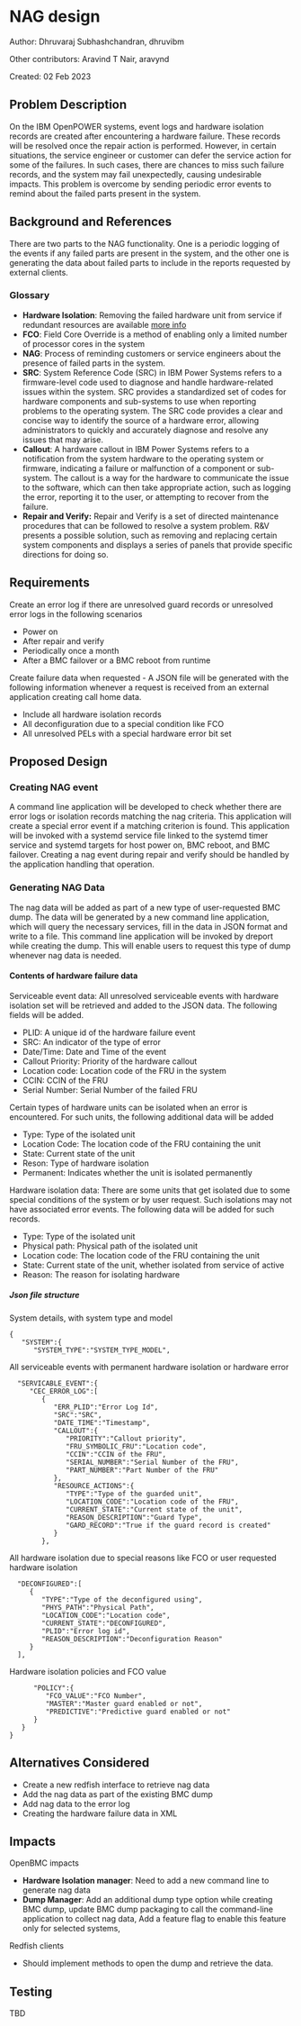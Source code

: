 # NAG design

Author: Dhruvaraj Subhashchandran, dhruvibm

Other contributors: Aravind T Nair, aravynd

Created: 02 Feb 2023

## Problem Description

On the IBM OpenPOWER systems, event logs and hardware isolation records are
created after encountering a hardware failure. These records will be resolved
once the repair action is performed. However, in certain situations, the service
engineer or customer can defer the service action for some of the failures. In
such cases, there are chances to miss such failure records, and the system may
fail unexpectedly, causing undesirable impacts. This problem is overcome by
sending periodic error events to remind about the failed parts present in the
system.

## Background and References

There are two parts to the NAG functionality. One is a periodic logging of the
events if any failed parts are present in the system, and the other one is
generating the data about failed parts to include in the reports requested by
external clients.

### Glossary

- **Hardware Isolation**: Removing the failed hardware unit from service if
  redundant resources are available
  [more info](https://github.com/openbmc/docs/blob/master/designs/guard-on-bmc.md)
- **FCO**: Field Core Override is a method of enabling only a limited number of
  processor cores in the system
- **NAG**: Process of reminding customers or service engineers about the
  presence of failed parts in the system.
- **SRC**: System Reference Code (SRC) in IBM Power Systems refers to a
  firmware-level code used to diagnose and handle hardware-related issues within
  the system. SRC provides a standardized set of codes for hardware components
  and sub-systems to use when reporting problems to the operating system. The
  SRC code provides a clear and concise way to identify the source of a hardware
  error, allowing administrators to quickly and accurately diagnose and resolve
  any issues that may arise.
- **Callout**: A hardware callout in IBM Power Systems refers to a notification
  from the system hardware to the operating system or firmware, indicating a
  failure or malfunction of a component or sub-system. The callout is a way for
  the hardware to communicate the issue to the software, which can then take
  appropriate action, such as logging the error, reporting it to the user, or
  attempting to recover from the failure.
- **Repair and Verify:** Repair and Verify is a set of directed maintenance
  procedures that can be followed to resolve a system problem. R&V presents a
  possible solution, such as removing and replacing certain system components
  and displays a series of panels that provide specific directions for doing so.

## Requirements

Create an error log if there are unresolved guard records or unresolved error
logs in the following scenarios

- Power on
- After repair and verify
- Periodically once a month
- After a BMC failover or a BMC reboot from runtime

Create failure data when requested - A JSON file will be generated with the
following information whenever a request is received from an external
application creating call home data.

- Include all hardware isolation records
- All deconfiguration due to a special condition like FCO
- All unresolved PELs with a special hardware error bit set


## Proposed Design

### Creating NAG event

A command line application will be developed to check whether there are error
logs or isolation records matching the nag criteria. This application will
create a special error event if a matching criterion is found. This application
will be invoked with a systemd service file linked to the systemd timer service
and systemd targets for host power on, BMC reboot, and BMC failover. Creating a
nag event during repair and verify should be handled by the application handling
that operation.

### Generating NAG Data

The nag data will be added as part of a new type of user-requested BMC dump.
The data will be generated by a new command line application, which will
query the necessary services, fill in the data in JSON format and write to a
file. This command line application will be invoked by dreport while creating
the dump. This will enable users to request this type of dump whenever nag data
is needed.

#### Contents of hardware failure data

Serviceable event data: All unresolved serviceable events with hardware
isolation set will be retrieved and added to the JSON data. The following fields
will be added.

- PLID: A unique id of the hardware failure event
- SRC: An indicator of the type of error
- Date/Time: Date and Time of the event
- Callout Priority: Priority of the hardware callout
- Location code: Location code of the FRU in the system
- CCIN: CCIN of the FRU
- Serial Number: Serial Number of the failed FRU

Certain types of hardware units can be isolated when an error is encountered.
For such units, the following additional data will be added

- Type: Type of the isolated unit
- Location Code: The location code of the FRU containing the unit
- State: Current state of the unit
- Reson: Type of hardware isolation
- Permanent: Indicates whether the unit is isolated permanently

Hardware isolation data: There are some units that get isolated due to some
special conditions of the system or by user request. Such isolations may not
have associated error events. The following data will be added for such records.

- Type: Type of the isolated unit
- Physical path: Physical path of the isolated unit
- Location code: The location code of the FRU containing the unit
- State: Current state of the unit, whether isolated from service of active
- Reason: The reason for isolating hardware

##### Json file structure

System details, with system type and model

    {
       "SYSTEM":{
          "SYSTEM_TYPE":"SYSTEM_TYPE_MODEL",

All serviceable events with permanent hardware isolation or hardware error

      "SERVICABLE_EVENT":{
         "CEC_ERROR_LOG":[
            {
               "ERR_PLID":"Error Log Id",
               "SRC":"SRC",
               "DATE_TIME":"Timestamp",
               "CALLOUT":{
                  "PRIORITY":"Callout priority",
                  "FRU_SYMBOLIC_FRU":"Location code",
                  "CCIN":"CCIN of the FRU",
                  "SERIAL_NUMBER":"Serial Number of the FRU",
                  "PART_NUMBER":"Part Number of the FRU"
               },
               "RESOURCE_ACTIONS":{
                  "TYPE":"Type of the guarded unit",
                  "LOCATION_CODE":"Location code of the FRU",
                  "CURRENT_STATE":"Current state of the unit",
                  "REASON_DESCRIPTION":"Guard Type",
                  "GARD_RECORD":"True if the guard record is created"
               }
            },

All hardware isolation due to special reasons like FCO or user requested
hardware isolation

      "DECONFIGURED":[
         {
            "TYPE":"Type of the deconfigured using",
            "PHYS_PATH":"Physical Path",
            "LOCATION_CODE":"Location code",
            "CURRENT_STATE":"DECONFIGURED",
            "PLID":"Error log id",
            "REASON_DESCRIPTION":"Deconfiguration Reason"
         }
      ],

Hardware isolation policies and FCO value

          "POLICY":{
             "FCO_VALUE":"FCO Number",
             "MASTER":"Master guard enabled or not",
             "PREDICTIVE":"Predictive guard enabled or not"
          }
       }
    }

## Alternatives Considered

- Create a new redfish interface to retrieve nag data
- Add the nag data as part of the existing BMC dump
- Add nag data to the error log
- Creating the hardware failure data in XML

## Impacts

OpenBMC impacts

- **Hardware Isolation manager**: Need to add a new command line to generate
nag data
- **Dump Manager**: Add an additional dump type option while creating BMC dump,
update BMC dump packaging to call the command-line application to collect nag
data, Add a feature flag to enable this feature only for selected systems,


Redfish clients

- Should implement methods to open the dump and retrieve the data.

## Testing

TBD
